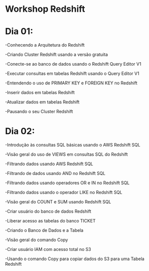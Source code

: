 # Workshop Redshift


# Dia 01:
-Conhecendo a Arquitetura do Redshift

-Criando Cluster Redshift usando a versão gratuita

-Conecte-se ao banco de dados usando o Redshift Query Editor V1

-Executar consultas em tabelas Redshift usando o Query Editor V1

-Entendendo o uso de PRIMARY KEY e FOREIGN KEY no Redshift

-Inserir dados em tabelas Redshift

-Atualizar dados em tabelas Redshift

-Pausando o seu Cluster Redshift




# Dia 02:

-Introdução às consultas SQL básicas usando o AWS Redshift SQL

-Visão geral do uso de VIEWS em consultas SQL do Redshift

-Filtrando dados usando AWS Redshift SQL

-Filtrando de dados usando AND no Redshift SQL

-Filtrando dados usando operadores OR e IN no Redshift SQL

-Filtrando dados usando o operador LIKE no Redshift SQL

-Visão geral do COUNT e SUM usando Redshift SQL

-Criar usuário do banco de dados Redshift

-Liberar acesso as tabelas do banco TICKET

-Criando o Banco de Dados e a Tabela

-Visão geral do comando Copy

-Criar usuário IAM com acesso total no S3

-Usando o comando Copy para copiar dados do S3 para uma Tabela Redshift














 
